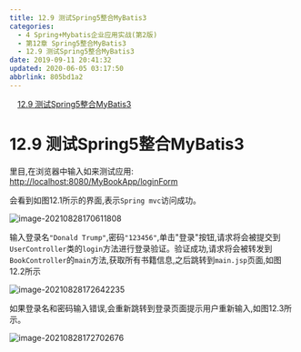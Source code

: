 ```yaml
---
title: 12.9 测试Spring5整合MyBatis3
categories: 
  - 4 Spring+Mybatis企业应用实战(第2版)
  - 第12章 Spring5整合MyBatis3
  - 12.9 测试Spring5整合MyBatis3
date: 2019-09-11 20:41:32
updated: 2020-06-05 03:17:50
abbrlink: 805bd1a2
---
```

<div id='my_toc'><a href="/JavaReadingNotes/805bd1a2/#12-9-测试Spring5整合MyBatis3" class="header_1">12.9 测试Spring5整合MyBatis3</a>&nbsp;<br></div>
<style>.header_1{margin-left: 1em;}.header_2{margin-left: 2em;}.header_3{margin-left: 3em;}.header_4{margin-left: 4em;}.header_5{margin-left: 5em;}.header_6{margin-left: 6em;}</style>
<!--more-->
<script>if (navigator.platform.search('arm')==-1){document.getElementById('my_toc').style.display = 'none';}var e,p = document.getElementsByTagName('p');while (p.length>0) {e = p[0];e.parentElement.removeChild(e);}</script>

<!--end-->
# 12.9 测试Spring5整合MyBatis3 #
里目,在浏览器中输入如来测试应用:
[http://localhost:8080/MyBookApp/loginForm](http://localhost:8080/MyBookApp/loginForm)

会看到如图12.1所示的界面,表示`Spring mvc`访问成功。

![image-20210828170611808](https://gitee.com/XiaoLan223/images/raw/master/Blog/Sum/20210828170612.png)

输入登录名`"Donald Trump"`,密码`"123456"`,单击"登录"按钮,请求将会被提交到`UserController`类的`login`方法进行登录验证。验证成功,请求将会被转发到`BookController`的`main`方法,获取所有书籍信息,之后跳转到`main.jsp`页面,如图12.2所示

![image-20210828172642235](https://gitee.com/XiaoLan223/images/raw/master/Blog/Sum/20210828172642.png)

如果登录名和密码输入错误,会重新跳转到登录页面提示用户重新输入,如图12.3所示。

![image-20210828172702676](https://gitee.com/XiaoLan223/images/raw/master/Blog/Sum/20210828172702.png)
